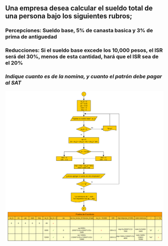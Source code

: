 ## Una empresa desea calcular el sueldo total de una persona bajo los siguientes rubros;
### Percepciones: Sueldo base, 5% de canasta basica y 3% de prima de antiguedad  
### Reducciones: Si el sueldo base excede los 10,000 pesos, el ISR será del 30%,  menos de esta cantidad, hará que el ISR sea de el 20%

### ***Indique cuanto es de la nomina, y cuanto el patrón debe pagar al SAT***
![problema_14](img/problema_14.png)